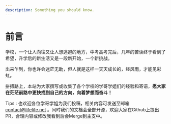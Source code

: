 ```yaml
---
description: Something you should know.
---
```


# 前言

学校，一个让人向往又让人想逃避的地方，中考高考完后，几年的苦读终于看到了希望，升学后的新生活又是一段新开始，一个新挑战。

出来乍到，你也许会迷茫无助，但人就是这样一天天成长的，经风雨，才能见彩虹。

拼搏路上，本站为大家撰写或收集了各个学校的学哥学姐们的经验和寄语，**愿大家在茫茫前路中更快找到自己的方向，向着梦想而奋斗！**



Tips : 也欢迎各位学哥学姐为我们投稿，相关内容可发送至邮箱 contact@lifelife.net 。同时我们的文档会全部开源，欢迎大家在Github上提出PR，合理内容或修改我看到后会Merge到主支中。
